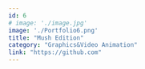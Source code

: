 ```yaml
---
id: 6
# image: './image.jpg'
image: './Portfolio6.png'
title: "Mush Edition"
category: "Graphics&Video Animation"
link: "https://github.com"
---
```

